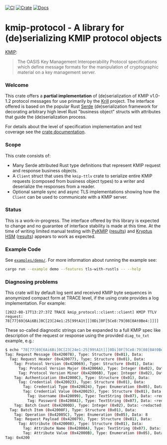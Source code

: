 [![CI](https://github.com/NLnetLabs/kmip-protocol/actions/workflows/ci.yml/badge.svg?branch=main)](https://github.com/NLnetLabs/kmip-protocol/actions/workflows/ci.yml)
[![Crate](https://img.shields.io/crates/v/kmip-protocol)](https://crates.io/crates/kmip-protocol)
[![Docs](https://img.shields.io/docsrs/kmip-protocol)](https://docs.rs/kmip-protocol/)

# kmip-protocol - A library for (de)serializing KMIP protocol objects

[KMIP](https://docs.oasis-open.org/kmip/spec/v1.0/kmip-spec-1.0.html):
> The OASIS Key Management Interoperability Protocol specifications which define message formats for the manipulation
> of cryptographic material on a key management server.

### Welcome

This crate offers a **partial implementation** of (de)serialization of KMIP v1.0-1.2 protocol messages for use
primarily by the [Krill](https://nlnetlabs.nl/projects/rpki/krill/) project. The interface offered is based on the
popular Rust [Serde](https://serde.rs/) (de)serialization framework for decorating arbitrary high level Rust "business 
object" structs with attributes that guide the (de)serialization process.

For details about the level of specification implementation and test coverage see the [crate documentation](https://docs.rs/kmip-protocol/).

### Scope

This crate consists of:
  - Many Serde attributed Rust type definitions that represent KMIP request and response business objects.
  - A `Client` struct that uses the `kmip-ttlv` crate to serialize entire KMIP requests (composed from business object
    types) to a writer and deserialize the responses from a reader.
  - Optional sample sync and async TLS implementations showing how the `Client` can be used to communicate with a KMIP
    server.

### Status

This is a work-in-progress. The interface offered by this library is expected to change and no guarantee of interface
stability is made at this time. At the time of writing limited manual testing with [PyKMIP](https://pykmip.readthedocs.io/)
([results](https://github.com/NLnetLabs/kmip-protocol/issues/14)) and [Kryptus HSM](https://kryptus.com/en/cloud-hsm/)
([results](https://github.com/NLnetLabs/kmip-protocol/issues/15)) appears to work as expected.

### Example Code

See [`examples/demo/`](examples/demo/). For more information about running the example see:

```bash
cargo run --example demo --features tls-with-rustls -- --help
```

### Diagnosing problems

This crate will by default log sent and received KMIP byte sequences in anonymized compact form at TRACE level, if the using crate provides a log implementation. For example:

```
[2022-08-17T13:27:37Z TRACE kmip_protocol::client::client] KMIP TTLV request: 78[77[69[6Ai6Bi]0C[23[24e1:25[99tA1t]]]0Di]0F[5Ce8:79[08[0At0Be4:]]]]
```

These so-called diagnostic strings can be expanded to a full KMIP spec like description of the request or response using the provided `diag_to_txt` example, e.g.:

```sh
$ echo "78[77[69[6Ai6Bi]0C[23[24e1:25[99tA1t]]]0Di]0F[5Ce8:79[08[0At0Be4:]]]]" | cargo run -q --example diag_to_txt -
Tag: Request Message (0x420078), Type: Structure (0x01), Data: 
  Tag: Request Header (0x420077), Type: Structure (0x01), Data: 
    Tag: Protocol Version (0x420069), Type: Structure (0x01), Data: 
      Tag: Protocol Version Major (0x42006A), Type: Integer (0x02), Data: <redacted>
      Tag: Protocol Version Minor (0x42006B), Type: Integer (0x02), Data: <redacted>
    Tag: Authentication (0x42000C), Type: Structure (0x01), Data: 
      Tag: Credential (0x420023), Type: Structure (0x01), Data: 
        Tag: Credential Type (0x420024), Type: Enumeration (0x05), Data: 1
        Tag: Credential Value (0x420025), Type: Structure (0x01), Data: 
          Tag: Username (0x420099), Type: TextString (0x07), Data: <redacted>
          Tag: Password (0x4200A1), Type: TextString (0x07), Data: <redacted>
    Tag: Batch Count (0x42000D), Type: Integer (0x02), Data: <redacted>
  Tag: Batch Item (0x42000F), Type: Structure (0x01), Data: 
    Tag: Operation (0x42005C), Type: Enumeration (0x05), Data: 8
    Tag: Request Payload (0x420079), Type: Structure (0x01), Data: 
      Tag: Attribute (0x420008), Type: Structure (0x01), Data: 
        Tag: Attribute Name (0x42000A), Type: TextString (0x07), Data: <redacted>
        Tag: Attribute Value (0x42000B), Type: Enumeration (0x05), Data: 4
Tag: 0x4200
```
